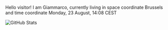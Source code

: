 Hello visitor! I am Giammarco, currently living in space coordinate Brussels and time coordinate Monday, 23 August, 14:08 CEST

![GitHub Stats](https://github-readme-stats.vercel.app/api?username=grcasanova)

